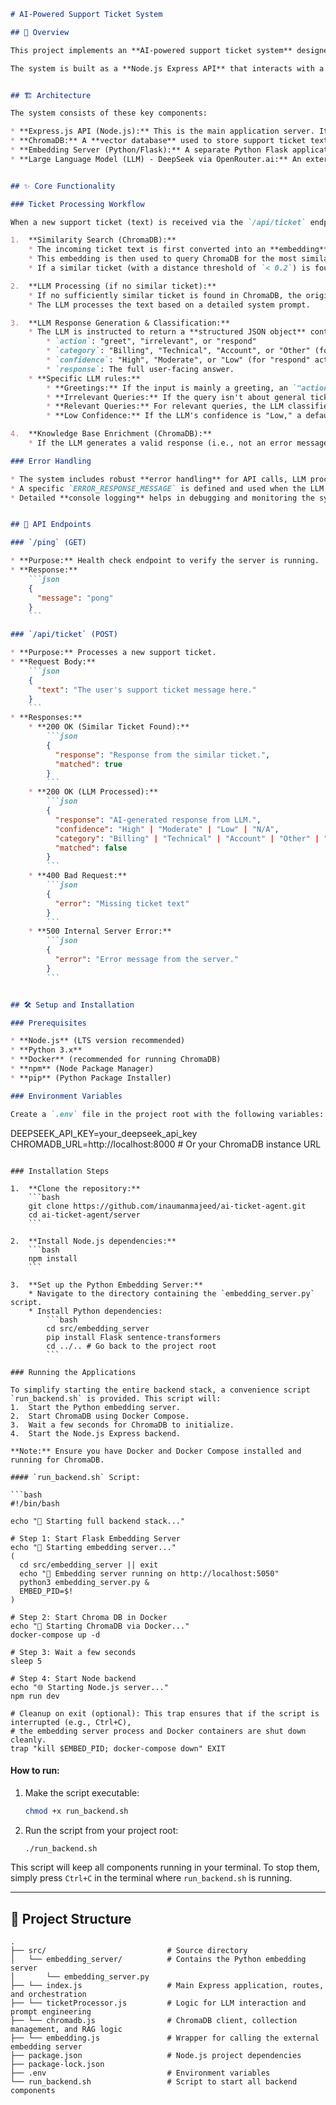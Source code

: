 ````markdown
# AI-Powered Support Ticket System

## 🚀 Overview

This project implements an **AI-powered support ticket system** designed to efficiently handle general ticketing and travel-related queries. It leverages **Large Language Models (LLMs)** for intelligent response generation and a **ChromaDB vector store** for efficient retrieval of similar, previously resolved tickets. Our main goal is to **automate responses to common queries**, reduce human intervention, and improve response times for support requests.

The system is built as a **Node.js Express API** that interacts with a **Python-based embedding server** (using SentenceTransformers) and a **ChromaDB instance**. When a new support ticket comes in, the system first tries to find a similar, already resolved ticket in the database. If no sufficiently similar ticket is found, it then uses an LLM to generate a new response. New, non-error responses are then stored to enrich the knowledge base.


## 🏗️ Architecture

The system consists of these key components:

* **Express.js API (Node.js):** This is the main application server. It exposes an endpoint for receiving support ticket requests and manages the flow of ticket processing, including checking for similar tickets, invoking the LLM, and storing new information.
* **ChromaDB:** A **vector database** used to store support ticket texts and their corresponding AI-generated responses as embeddings. This allows for fast similarity searches.
* **Embedding Server (Python/Flask):** A separate Python Flask application that provides an API endpoint for generating **embeddings** from text using the `SentenceTransformer` model (`all-MiniLM-L6-v2`). This microservice is crucial for converting text into numerical vectors that ChromaDB can use for similarity comparisons.
* **Large Language Model (LLM) - DeepSeek via OpenRouter.ai:** An external AI service (DeepSeek's `deepseek/deepseek-chat-v3-0324:free` model accessed via OpenRouter.ai) responsible for understanding the user's query, classifying it, and generating a structured response when no similar ticket is found.


## ✨ Core Functionality

### Ticket Processing Workflow

When a new support ticket (text) is received via the `/api/ticket` endpoint, the system performs the following steps:

1.  **Similarity Search (ChromaDB):**
    * The incoming ticket text is first converted into an **embedding** using the external embedding server.
    * This embedding is then used to query ChromaDB for the most similar existing tickets.
    * If a similar ticket (with a distance threshold of `< 0.2`) is found, its pre-recorded AI response is immediately returned. This is a **"cache hit" scenario**, providing a fast and consistent response.

2.  **LLM Processing (if no similar ticket):**
    * If no sufficiently similar ticket is found in ChromaDB, the original ticket text is sent to the configured LLM (DeepSeek).
    * The LLM processes the text based on a detailed system prompt.

3.  **LLM Response Generation & Classification:**
    * The LLM is instructed to return a **structured JSON object** containing:
        * `action`: "greet", "irrelevant", or "respond"
        * `category`: "Billing", "Technical", "Account", or "Other" (for "respond" action only)
        * `confidence`: "High", "Moderate", or "Low" (for "respond" action only)
        * `response`: The full user-facing answer.
    * **Specific LLM rules:**
        * **Greetings:** If the input is mainly a greeting, an `"action": "greet"` response is returned with a friendly welcome message.
        * **Irrelevant Queries:** If the query isn't about general ticketing or travel support, an `"action": "irrelevant"` response is provided, redirecting the user to general support.
        * **Relevant Queries:** For relevant queries, the LLM classifies the query, estimates its **confidence level**, and generates a detailed, structured answer.
        * **Low Confidence:** If the LLM's confidence is "Low," a default message ("Your query is forwarded to our team, we will get back to you shortly.") is returned, indicating the need for human intervention.

4.  **Knowledge Base Enrichment (ChromaDB):**
    * If the LLM generates a valid response (i.e., not an error message), the original ticket text and the LLM's generated response are stored as a new entry in ChromaDB. This continuously **expands the system's knowledge base**, improving the accuracy and frequency of future similarity matches.

### Error Handling

* The system includes robust **error handling** for API calls, LLM processing, and ChromaDB interactions.
* A specific `ERROR_RESPONSE_MESSAGE` is defined and used when the LLM encounters an issue or returns an unparseable response. This prevents problematic content from being stored in the database.
* Detailed **console logging** helps in debugging and monitoring the system's operation.


## 🔌 API Endpoints

### `/ping` (GET)

* **Purpose:** Health check endpoint to verify the server is running.
* **Response:**
    ```json
    {
      "message": "pong"
    }
    ```

### `/api/ticket` (POST)

* **Purpose:** Processes a new support ticket.
* **Request Body:**
    ```json
    {
      "text": "The user's support ticket message here."
    }
    ```
* **Responses:**
    * **200 OK (Similar Ticket Found):**
        ```json
        {
          "response": "Response from the similar ticket.",
          "matched": true
        }
        ```
    * **200 OK (LLM Processed):**
        ```json
        {
          "response": "AI-generated response from LLM.",
          "confidence": "High" | "Moderate" | "Low" | "N/A",
          "category": "Billing" | "Technical" | "Account" | "Other" | "N/A",
          "matched": false
        }
        ```
    * **400 Bad Request:**
        ```json
        {
          "error": "Missing ticket text"
        }
        ```
    * **500 Internal Server Error:**
        ```json
        {
          "error": "Error message from the server."
        }
        ```


## 🛠️ Setup and Installation

### Prerequisites

* **Node.js** (LTS version recommended)
* **Python 3.x**
* **Docker** (recommended for running ChromaDB)
* **npm** (Node Package Manager)
* **pip** (Python Package Installer)

### Environment Variables

Create a `.env` file in the project root with the following variables:

````

DEEPSEEK\_API\_KEY=your\_deepseek\_api\_key
CHROMADB\_URL=http://localhost:8000 \# Or your ChromaDB instance URL

````

### Installation Steps

1.  **Clone the repository:**
    ```bash
    git clone https://github.com/inaumanmajeed/ai-ticket-agent.git
    cd ai-ticket-agent/server
    ```

2.  **Install Node.js dependencies:**
    ```bash
    npm install
    ```

3.  **Set up the Python Embedding Server:**
    * Navigate to the directory containing the `embedding_server.py` script.
    * Install Python dependencies:
        ```bash
        cd src/embedding_server
        pip install Flask sentence-transformers
        cd ../.. # Go back to the project root
        ```

### Running the Applications

To simplify starting the entire backend stack, a convenience script `run_backend.sh` is provided. This script will:
1.  Start the Python embedding server.
2.  Start ChromaDB using Docker Compose.
3.  Wait a few seconds for ChromaDB to initialize.
4.  Start the Node.js Express backend.

**Note:** Ensure you have Docker and Docker Compose installed and running for ChromaDB.

#### `run_backend.sh` Script:

```bash
#!/bin/bash

echo "🚀 Starting full backend stack..."

# Step 1: Start Flask Embedding Server
echo "🔢 Starting embedding server..."
(
  cd src/embedding_server || exit
  echo "🧠 Embedding server running on http://localhost:5050"
  python3 embedding_server.py &
  EMBED_PID=$!
)

# Step 2: Start Chroma DB in Docker
echo "🐳 Starting ChromaDB via Docker..."
docker-compose up -d

# Step 3: Wait a few seconds
sleep 5

# Step 4: Start Node backend
echo "🌐 Starting Node.js server..."
npm run dev

# Cleanup on exit (optional): This trap ensures that if the script is interrupted (e.g., Ctrl+C),
# the embedding server process and Docker containers are shut down cleanly.
trap "kill $EMBED_PID; docker-compose down" EXIT
````

#### How to run:

1.  Make the script executable:
    ```bash
    chmod +x run_backend.sh
    ```
2.  Run the script from your project root:
    ```bash
    ./run_backend.sh
    ```

This script will keep all components running in your terminal. To stop them, simply press `Ctrl+C` in the terminal where `run_backend.sh` is running.

-----

## 📁 Project Structure

```
.
├── src/                           # Source directory
│   └── embedding_server/          # Contains the Python embedding server
│       └── embedding_server.py
├── └── index.js                   # Main Express application, routes, and orchestration
├── └── ticketProcessor.js         # Logic for LLM interaction and prompt engineering
├── └── chromadb.js                # ChromaDB client, collection management, and RAG logic
├── └── embedding.js               # Wrapper for calling the external embedding server
├── package.json                   # Node.js project dependencies
├── package-lock.json
├── .env                           # Environment variables
└── run_backend.sh                 # Script to start all backend components
```